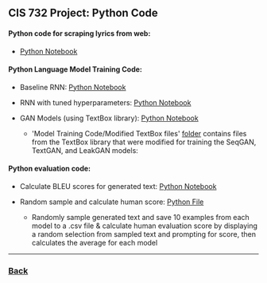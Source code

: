 ## CIS 732 Project: Python Code

#### Python code for scraping lyrics from web: 
- <a href="https://github.com/zstrathe/zstrathe.github.io/blob/master/code/cis732/Python Code/Data Collection Code/WebScraping_SongLyrics.ipynb">Python Notebook</a>


#### Python Language Model Training Code:
- Baseline RNN: <a href="https://github.com/zstrathe/zstrathe.github.io/blob/master/code/cis732/Python Code/Model Training Code/Baseline_RNN.ipynb">Python Notebook</a>
	
- RNN with tuned hyperparameters: <a href="https://github.com/zstrathe/zstrathe.github.io/blob/master/code/cis732/Python Code/Model Training Code/RNN.ipynb">Python Notebook</a>
	
- GAN Models (using TextBox library): <a href="https://github.com/zstrathe/zstrathe.github.io/blob/master/code/cis732/Python Code/Model Training Code/GANs_with_Textbox_lib.ipynb">Python Notebook</a>
 	
	- 'Model Training Code/Modified TextBox files' <a href="https://github.com/zstrathe/zstrathe.github.io/tree/master/code/cis732/Python Code/Model Training Code/Modified TextBox files">folder</a> contains files from the TextBox library that were modified for training the SeqGAN, TextGAN, and LeakGAN models: 


#### Python evaluation code:
- Calculate BLEU scores for generated text: <a href="https://github.com/zstrathe/zstrathe.github.io/blob/master/code/cis732/Python Code/Text Sampling and Evaluation Code/bleu_evaluation.ipynb">Python Notebook</a>

- Random sample and calculate human score: <a href="https://github.com/zstrathe/zstrathe.github.io/blob/master/code/cis732/Python Code/Text Sampling and Evaluation Code/select_and_evaluate.py">Python File</a>
	- Randomly sample generated text and save 10 examples from each model to a .csv file & calculate human evaluation score by displaying a random selection from sampled text and prompting for score, then calculates the average for each model


---

<h3><a href="/">Back</a></h3>

